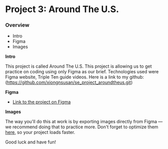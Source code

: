 # Project 3: Around The U.S.

### Overview

- Intro
- Figma
- Images

**Intro**

This project is called Around The U.S. This project is allowing us to get practice on coding using only Figma as our brief. Technologies used were Figma website, Triple Ten guide videos. Here is a link to my github: (https://github.com/xiongnsusan/se_project_aroundtheus.git)

**Figma**

- [Link to the project on Figma](https://www.figma.com/file/ii4xxsJ0ghevUOcssTlHZv/Sprint-3%3A-Around-the-US?node-id=0%3A1)

**Images**

The way you'll do this at work is by exporting images directly from Figma — we recommend doing that to practice more. Don't forget to optimize them [here](https://tinypng.com/), so your project loads faster.

Good luck and have fun!
